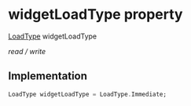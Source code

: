 


# widgetLoadType property






[LoadType](../../smeup_models_widgets_smeup_model/LoadType.md) widgetLoadType
  
_read / write_






## Implementation

```dart
LoadType widgetLoadType = LoadType.Immediate;


```







